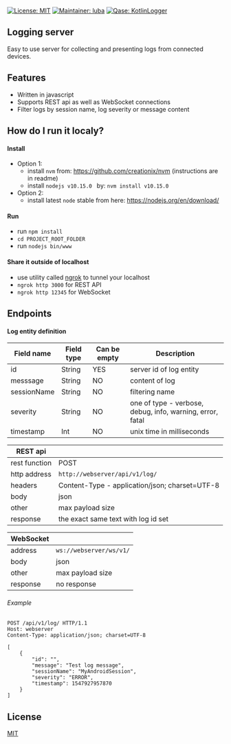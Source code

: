 [![License: MIT](https://img.shields.io/badge/License-MIT-yellow.svg)](https://opensource.org/licenses/MIT)
[![Maintainer: luba](https://img.shields.io/badge/Maintainer-luba-blue.svg)](mailto:lubos.helcl@quanti.cz)
[![Qase: KotlinLogger](https://img.shields.io/badge/Qase-LoggingServer-ff69b4.svg)](https://github.com/Qase/LoggingServer)

## Logging server

Easy to use server for collecting and presenting logs from connected devices.

## Features
* Written in javascript
* Supports REST api as well as WebSocket connections
* Filter logs by session name, log severity or message content

## How do I run it localy?

#### Install

* Option 1:
	* install `nvm` from: https://github.com/creationix/nvm (instructions are in readme)
    * install `nodejs v10.15.0 ` by: `nvm install v10.15.0`
* Option 2:
    * install latest `node` stable from here: https://nodejs.org/en/download/

#### Run

* run `npm install`
* `cd PROJECT_ROOT_FOLDER`
* run `nodejs bin/www`

#### Share it outside of localhost

* use utility called [ngrok](https://ngrok.com/) to tunnel your localhost
* `ngrok http 3000` for REST API
* `ngrok http 12345` for WebSocket

## Endpoints

#### Log entity definition
| Field name  | Field type | Can be empty | Description                                               |
|-------------|------------|--------------|-----------------------------------------------------------|
| id          | String     | YES          | server id of log entity                                   |
| messsage    | String     | NO           | content of log                                            |
| sessionName | String     | NO           | filtering name                                            |
| severity    | String     | NO           | one of type - verbose, debug, info, warning, error, fatal |
| timestamp   | Int        | NO           | unix time in milliseconds                                 |

| REST api      |                                                |
|---------------|------------------------------------------------|
| rest function | POST                                           |
| http address  | `http://webserver/api/v1/log/`                 |
| headers       | Content-Type - application/json; charset=UTF-8 |
| body          | json                                           |
| other         | max payload size                               |
| response      | the exact same text with log id set            |

| WebSocket     |                                                |
|---------------|------------------------------------------------|
| address       | `ws://webserver/ws/v1/`                        |
| body          | json                                           |
| other         | max payload size                               |
| response      | no response                                    |

###### Example
```
POST /api/v1/log/ HTTP/1.1
Host: webserver
Content-Type: application/json; charset=UTF-8

[
    {
        "id": "",
        "message": "Test log message",
        "sessionName": "MyAndroidSession",
        "severity": "ERROR",
        "timestamp": 1547927957870
    }
]
```

## License
[MIT](https://github.com/nishanths/license/blob/master/LICENSE)
